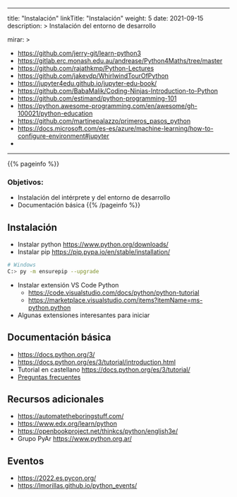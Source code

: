 
---
title: "Instalación"
linkTitle: "Instalación"
weight: 5
date: 2021-09-15
description: >
  Instalación del entorno de desarrollo

mirar: >
  * https://github.com/jerry-git/learn-python3
  * https://gitlab.erc.monash.edu.au/andrease/Python4Maths/tree/master
  * https://github.com/rajathkmp/Python-Lectures
  * https://github.com/jakevdp/WhirlwindTourOfPython
  * https://jupyter4edu.github.io/jupyter-edu-book/
  * https://github.com/BabaMalik/Coding-Ninjas-Introduction-to-Python
  * https://github.com/estimand/python-programming-101
  * https://python.awesome-programming.com/en/awesome/gh-100021/python-education
  * https://github.com/martinepalazzo/primeros_pasos_python
  * https://docs.microsoft.com/es-es/azure/machine-learning/how-to-configure-environment#jupyter
  * 
---

{{% pageinfo %}}
### Objetivos:
* Instalación del intérprete y del entorno de desarrollo
* Documentación básica
{{% /pageinfo %}}

## Instalación
* Instalar python https://www.python.org/downloads/
* Instalar pip https://pip.pypa.io/en/stable/installation/
``` bash
# Windows
C:> py -m ensurepip --upgrade
```
* Instalar extensión VS Code Python
  * https://code.visualstudio.com/docs/python/python-tutorial
  * https://marketplace.visualstudio.com/items?itemName=ms-python.python
* Algunas extensiones interesantes para iniciar

## Documentación básica
* https://docs.python.org/3/
* https://docs.python.org/es/3/tutorial/introduction.html 
* Tutorial en castellano https://docs.python.org/es/3/tutorial/
* [Preguntas frecuentes](https://docs.python.org/3/faq/general.html)

## Recursos adicionales
* https://automatetheboringstuff.com/
* https://www.edx.org/learn/python
* https://openbookproject.net/thinkcs/python/english3e/
* Grupo PyAr https://www.python.org.ar/

## Eventos
* https://2022.es.pycon.org/
* https://lmorillas.github.io/python_events/

